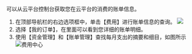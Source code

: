 可以从云平台控制台获取您在云平台的消费的账单信息。
1. 在顶部导航栏的右边选项框中，单击【费用】进行账单信息的查询。
![](https://main.qcloudimg.com/raw/296f33a6f88ab5e24568494d7e773710.png)
2. 选择【我的订单】，在里面可以看到您详细的账单明细。
3. 使用【资金管理】和【账单管理】查找每月支出的摘要和细目，如图所示
![费用中心](https://mc.qcloudimg.com/static/img/e0bdf46a38aaf031adce16f11a14f661/image.jpg)
